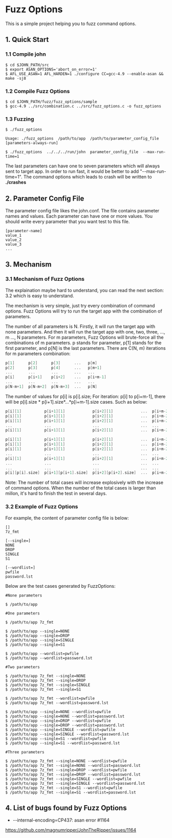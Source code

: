 # Fuzz Options

This is a simple project helping you to fuzz command options.

## 1. Quick Start

### 1.1 Compile john

```shell
$ cd $JOHN_PATH/src
$ export ASAN_OPTIONS='abort_on_error=1'
$ AFL_USE_ASAN=1 AFL_HARDEN=1 ./configure CC=gcc-4.9 --enable-asan && make -sj8
```

### 1.2 Compile Fuzz Options

```shell
$ cd $JOHN_PATH/fuzz/fuzz_options/sample
$ gcc-4.9 ../src/combination.c ../src/fuzz_options.c -o fuzz_options
```

### 1.3 Fuzzing

```shell
$ ./fuzz_options

Usage: ./fuzz_options  /path/to/app  /path/to/parameter_config_file [parameters-always-run]

$ ./fuzz_options  ../../../run/john  parameter_config_file  --max-run-time=1
```

The last parameters can have one to seven parameters which will always sent to target app.
In order to run fast, it would be better to add "--max-run-time=1". The command options which 
leads to crash will be written to **./crashes**

## 2. Parameter Config File

The parameter config file likes the john.conf. The file contains parameter names and 
values. Each parameter can have one or more values. You should write every parameter 
that you want test to this file.

```shell
[parameter-name]
value_1
value_2
value_3
...
```

## 3. Mechanism

### 3.1 Mechanism of Fuzz Options

The explaination maybe hard to understand, you can read the next section: 3.2 which is 
easy to understand.

The mechanism is very simple, just try every combination of command options. Fuzz 
Options will try to run the target app with the combination of parameters. 

The number of all parameters is N. Firstly, it will run the target app with none 
parameters. And then it will run the target app with one, two, three, ..., m ..., 
N parameters. For m parameters, Fuzz Options will brute-force all the combinations 
of m parameters. p stands for parameter, p[1] stands for the first parameter, and 
p[N] is the last parameters. There are C(N, m) iterations for m parameters combination:

```C
p[1]      p[2]      p[3]      ...   p[m]   
p[2]      p[3]      p[4]      ...   p[m+1]   
...       ...       ...       ...   ...
p[i]      p[i+1]    p[i+2]    ...   p[i+m-1]
...       ...       ...       ...   ...
p[N-m+1]  p[N-m+2]  p[N-m+3]  ...   p[N]
```

The number of values for p[i] is p[i].size; For iteration: p[i] to p[i+m-1], there 
will be p[i].size * p[i+1].size*...*p[i+m-1].size cases. Such as below:

```C
p[i][1]          p[i+1][1]            p[i+2][1]            ...  p[i+m-2][1]              p[i+m-1][1]
p[i][1]          p[i+1][1]            p[i+2][1]            ...  p[i+m-2][1]              p[i+m-1][2]
p[i][1]          p[i+1][1]            p[i+2][1]            ...  p[i+m-2][1]              p[i+m-1][3]
...              ...                  ...                  ...  ...                      ...
p[i][1]          p[i+1][1]            p[i+2][1]            ...  p[i+m-2][1]              p[i+m-1][p[i+m-1].size]

p[i][1]          p[i+1][1]            p[i+2][1]            ...  p[i+m-2][2]              p[i+m-1][1]
p[i][1]          p[i+1][1]            p[i+2][1]            ...  p[i+m-2][2]              p[i+m-1][2]
p[i][1]          p[i+1][1]            p[i+2][1]            ...  p[i+m-2][2]              p[i+m-1][3]
...              ...                  ...                  ...  ...                      ...
p[i][1]          p[i+1][1]            p[i+2][1]            ...  p[i+m-2][2]              p[i+m-1][p[i+m-1].size]
...              ...                  ...                  ...  ...                      ...
...              ...                  ...                  ...  ...                      ...
p[i][p[i].size]  p[i+1][p[i+1].size]  p[i+2][p[i+2].size]  ...  p[i+m-2][p[i+m-2].size]  p[i+m-1][p[i+m-1].size]
```

Note: The number of total cases will increase explosively with the increase of command 
options. When the number of the total cases is larger than millon, it's hard to finish 
the test in several days.

### 3.2 Example of Fuzz Options

For example, the content of parameter config file is below:

```shell
[]
7z_fmt

[--single=]
NONE
DROP
SINGLE
S1

[--wordlist=]
pwfile
password.lst
```

Below are the test cases generated by FuzzOptions:

```shell
#None parameters

$ /path/to/app

#One parameters

$ /path/to/app 7z_fmt

$ /path/to/app --single=NONE
$ /path/to/app --single=DROP
$ /path/to/app --single=SINGLE
$ /path/to/app --single=S1

$ /path/to/app --wordlist=pwfile
$ /path/to/app --wordlist=password.lst

#Two parameters

$ /path/to/app 7z_fmt --single=NONE
$ /path/to/app 7z_fmt --single=DROP
$ /path/to/app 7z_fmt --single=SINGLE
$ /path/to/app 7z_fmt --single=S1

$ /path/to/app 7z_fmt --wordlist=pwfile
$ /path/to/app 7z_fmt --wordlist=password.lst

$ /path/to/app --single=NONE --wordlist=pwfile
$ /path/to/app --single=NONE --wordlist=password.lst
$ /path/to/app --single=DROP --wordlist=pwfile
$ /path/to/app --single=DROP --wordlist=password.lst
$ /path/to/app --single=SINGLE --wordlist=pwfile
$ /path/to/app --single=SINGLE --wordlist=password.lst
$ /path/to/app --single=S1 --wordlist=pwfile
$ /path/to/app --single=S1 --wordlist=password.lst

#Three parameters

$ /path/to/app 7z_fmt --single=NONE --wordlist=pwfile
$ /path/to/app 7z_fmt --single=NONE --wordlist=password.lst
$ /path/to/app 7z_fmt --single=DROP --wordlist=pwfile
$ /path/to/app 7z_fmt --single=DROP --wordlist=password.lst
$ /path/to/app 7z_fmt --single=SINGLE --wordlist=pwfile
$ /path/to/app 7z_fmt --single=SINGLE --wordlist=password.lst
$ /path/to/app 7z_fmt --single=S1 --wordlist=pwfile
$ /path/to/app 7z_fmt --single=S1 --wordlist=password.lst
```

## 4. List of bugs found by Fuzz Options

* --internal-encoding=CP437: asan error #1164 

 https://github.com/magnumripper/JohnTheRipper/issues/1164






